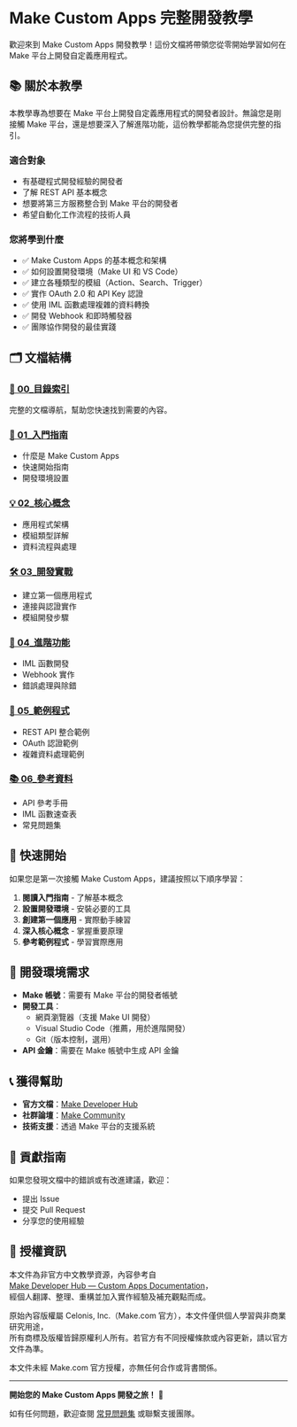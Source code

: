 # Make Custom Apps 完整開發教學

歡迎來到 Make Custom Apps 開發教學！這份文檔將帶領您從零開始學習如何在 Make 平台上開發自定義應用程式。

## 📚 關於本教學

本教學專為想要在 Make 平台上開發自定義應用程式的開發者設計。無論您是剛接觸 Make 平台，還是想要深入了解進階功能，這份教學都能為您提供完整的指引。

### 適合對象

- 有基礎程式開發經驗的開發者  
- 了解 REST API 基本概念  
- 想要將第三方服務整合到 Make 平台的開發者  
- 希望自動化工作流程的技術人員  

### 您將學到什麼

- ✅ Make Custom Apps 的基本概念和架構  
- ✅ 如何設置開發環境（Make UI 和 VS Code）  
- ✅ 建立各種類型的模組（Action、Search、Trigger）  
- ✅ 實作 OAuth 2.0 和 API Key 認證  
- ✅ 使用 IML 函數處理複雜的資料轉換  
- ✅ 開發 Webhook 和即時觸發器  
- ✅ 團隊協作開發的最佳實踐  

## 🗂️ 文檔結構

### [📖 00_目錄索引](00_目錄索引.md)  
完整的文檔導航，幫助您快速找到需要的內容。

### [🚀 01_入門指南](01_入門指南/)  
- 什麼是 Make Custom Apps  
- 快速開始指南  
- 開發環境設置  

### [💡 02_核心概念](02_核心概念/)  
- 應用程式架構  
- 模組類型詳解  
- 資料流程與處理  

### [🛠️ 03_開發實戰](03_開發實戰/)  
- 建立第一個應用程式  
- 連接與認證實作  
- 模組開發步驟  

### [🎯 04_進階功能](04_進階功能/)  
- IML 函數開發  
- Webhook 實作  
- 錯誤處理與除錯  

### [📝 05_範例程式](05_範例程式/)  
- REST API 整合範例  
- OAuth 認證範例  
- 複雜資料處理範例  

### [📚 06_參考資料](06_參考資料/)  
- API 參考手冊  
- IML 函數速查表  
- 常見問題集  

## 🚀 快速開始

如果您是第一次接觸 Make Custom Apps，建議按照以下順序學習：

1. **閱讀入門指南** - 了解基本概念  
2. **設置開發環境** - 安裝必要的工具  
3. **創建第一個應用** - 實際動手練習  
4. **深入核心概念** - 掌握重要原理  
5. **參考範例程式** - 學習實際應用  

## 🔧 開發環境需求

- **Make 帳號**：需要有 Make 平台的開發者帳號  
- **開發工具**：  
  - 網頁瀏覽器（支援 Make UI 開發）  
  - Visual Studio Code（推薦，用於進階開發）  
  - Git（版本控制，選用）  
- **API 金鑰**：需要在 Make 帳號中生成 API 金鑰  

## 📞 獲得幫助

- **官方文檔**：[Make Developer Hub](https://www.make.com/en/help/apps)  
- **社群論壇**：[Make Community](https://community.make.com/)  
- **技術支援**：透過 Make 平台的支援系統  

## 🤝 貢獻指南

如果您發現文檔中的錯誤或有改進建議，歡迎：  
- 提出 Issue  
- 提交 Pull Request  
- 分享您的使用經驗  

## 📄 授權資訊

本文件為非官方中文教學資源，內容參考自  
[Make Developer Hub — Custom Apps Documentation](https://developers.make.com/custom-apps-documentation)，  
經個人翻譯、整理、重構並加入實作經驗及補充觀點而成。  

原始內容版權屬 Celonis, Inc.（Make.com 官方），本文件僅供個人學習與非商業研究用途，  
所有商標及版權皆歸原權利人所有。若官方有不同授權條款或內容更新，請以官方文件為準。  

本文件未經 Make.com 官方授權，亦無任何合作或背書關係。

---

**開始您的 Make Custom Apps 開發之旅！** 🎉  

如有任何問題，歡迎查閱 [常見問題集](06_參考資料/常見問題集.md) 或聯繫支援團隊。
